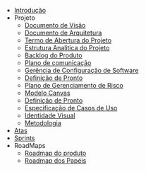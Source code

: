 - [Introdução](introducao)
- Projeto
  - [Documento de Visão](docs/projeto/documentovisao)
  - [Documento de Arquitetura](docs/projeto/documentoarquitetura)
  - [Termo de Abertura do Projeto](docs/projeto/tap)
  - [Estrutura Analitica do Projeto](docs/projeto/eap)
  - [Backlog do Produto](docs/projeto/backlog)
  - [Plano de comunicação](docs/projeto/planocomunicacao)
  - [Gerência de Configuração de Software](docs/projeto/planogerencia)
  - [Definição de Pronto](docs/projeto/definicaopronto)
  - [Plano de Gerenciamento de Risco](docs/projeto/gerenciamentorisco)
  - [Modelo Canvas](docs/projeto/canvas)
  - [Definição de Pronto](docs/projeto/definicaopronto)
  - [Especificação de Casos de Uso](docs/projeto/especificacaocasosdeuso)
  - [Identidade Visual](docs/projeto/identidadevisual)
  - [Metodologia](docs/projeto/metodologia)
- [Atas](atas/indice)
- [Sprints](sprints/indice)
- RoadMaps
  - [Roadmap do produto](docs/roadmap/roadmapProduto)
  - [Roadmap dos Papéis](docs/roadmap/roadmapPapeis)
